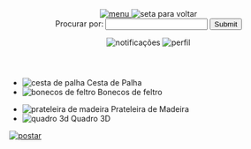 <!DOCTYPE html>
<html lang="pt-BR">
<head>
    <title>Projeto 2</title>
    <meta charset="UTF-8">
    <meta name="viewport" content="width=device-width, initial-scale=1">
    <link rel="stylesheet" href="css/reset.css">
    <link rel="stylesheet" href="css/teste1.css">
    <link href="https://fonts.googleapis.com/css2?family=Cabin:wght@600&family=Source+Serif+Pro:wght@300&display=swap" rel="stylesheet">
</head>
<body>
    <header>
        <a href="html/teste2.html">
            <img src="img/menu.png" alt="menu">
        </a>
        <img src="img/voltar.png" alt="seta para voltar">
        <form>
            <label>
                <span>Procurar por:</span>
                <input type="text">
            </label>
            <input type="submit">
        </form> 
        <img src="img/notificacao.png" alt="notificações"> 
        <img src="img/usuario.png" alt="perfil"> 
    </header>
    <main>
        <ul>
            <li>
                <img src="img/cesta.png" alt="cesta de palha">
                Cesta de Palha
            </li>
            <li>
                <img src="img/boneca.png" alt="bonecos de feltro">
                Bonecos de feltro
            </li>
        </ul>
        <ul>
            <li>
                <img src="img/prateleiras.png" alt="prateleira de madeira">
                Prateleira de Madeira
            </li>
            <li>
                <img src="img/quadro3d.png" alt="quadro 3d">
                Quadro 3D
            </li>
        </ul>
        <footer>
            <a href="html/teste6.html">
                <img src="img/add.png" alt="postar">
            </a>
        </footer>
    </main>
    
</body>
</html>
